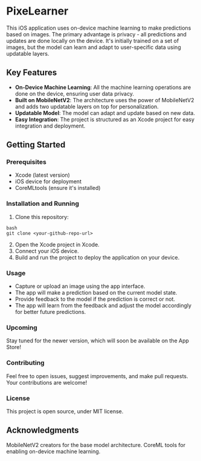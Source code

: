 # PixeLearner

This iOS application uses on-device machine learning to make predictions based on images. The primary advantage is privacy - all predictions and updates are done locally on the device. It's initially trained on a set of images, but the model can learn and adapt to user-specific data using updatable layers.

## Key Features

- **On-Device Machine Learning**: All the machine learning operations are done on the device, ensuring user data privacy.
- **Built on MobileNetV2**: The architecture uses the power of MobileNetV2 and adds two updatable layers on top for personalization.
- **Updatable Model**: The model can adapt and update based on new data.
- **Easy Integration**: The project is structured as an Xcode project for easy integration and deployment.

## Getting Started

### Prerequisites

- Xcode (latest version)
- iOS device for deployment
- CoreMLtools (ensure it's installed)

### Installation and Running

1. Clone this repository:
```
bash
git clone <your-github-repo-url>

```
2. Open the Xcode project in Xcode.
3. Connect your iOS device.
4. Build and run the project to deploy the application on your device.

### Usage
- Capture or upload an image using the app interface.
- The app will make a prediction based on the current model state.
- Provide feedback to the model if the prediction is correct or not.
- The app will learn from the feedback and adjust the model accordingly for better future predictions.

### Upcoming
Stay tuned for the newer version, which will soon be available on the App Store!

### Contributing
Feel free to open issues, suggest improvements, and make pull requests. Your contributions are welcome!

### License
This project is open source, under MIT license.

## Acknowledgments
MobileNetV2 creators for the base model architecture.
CoreML tools for enabling on-device machine learning.
